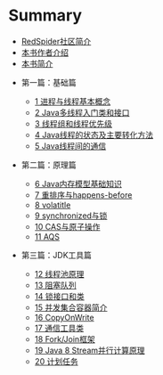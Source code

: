 # Summary
- [RedSpider社区简介](RedSpider.md)
- [本书作者介绍](Author.md)
- [本书简介](README.md)

* 第一篇：基础篇
  * [1 进程与线程基本概念](./article/01/1.md)
  * [2 Java多线程入门类和接口](./article/01/2.md)
  * [3 线程组和线程优先级](./article/01/3.md)
  * [4 Java线程的状态及主要转化方法](./article/01/4.md)
  * [5 Java线程间的通信](./article/01/5.md)

* 第二篇：原理篇
  * [6 Java内存模型基础知识](./article/02/6.md)
  * [7 重排序与happens-before](./article/02/7.md)
  * [8 volatitle](./article/02/8.md)
  * [9 synchronized与锁](./article/02/9.md)
  * [10 CAS与原子操作](./article/02/10.md)
  * [11 AQS](./article/02/11.md)

* 第三篇：JDK工具篇
  * [12 线程池原理](./article/03/12.md)
  * [13 阻塞队列](./article/03/13.md)
  * [14 锁接口和类](./article/03/14.md)
  * [15 并发集合容器简介](./article/03/15.md)
  * [16 CopyOnWrite](./article/03/16.md)
  * [17 通信工具类](./article/03/17.md)
  * [18 Fork/Join框架](./article/03/18.md)
  * [19 Java 8 Stream并行计算原理](./article/03/19.md)
  * [20 计划任务](./article/03/20.md)